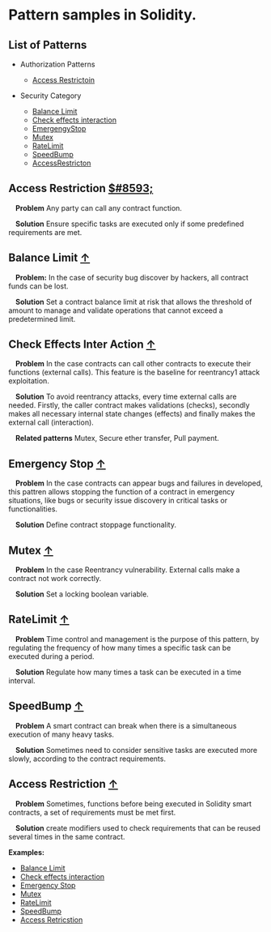 # Pattern samples in Solidity.

## <a name="list-of-patterns">List of Patterns</a>

* Authorization Patterns
	* [Access Restrictoin](#AccessRestriction)

* Security Category
	* [Balance Limit](#BalanceLimit)
	* [Check effects interaction](#CheckEffectsInterAction)
	* [EmergengyStop](#EmergencyStop)
	* [Mutex](#Mutex)
	* [RateLimit](#RateLimit)
	* [SpeedBump](#SpeedBump)
	* [AccessRestricton](#AccessRestriction)

## <a name="Access Retriction">Access Restriction</a> [$#8593;](#list-of-patterns)

&emsp;**Problem** Any party can call any contract function.

&emsp;**Solution** Ensure specific tasks are executed only if some predefined requirements are met.

## <a name="BalanceLimit">Balance Limit</a> [&#8593;](#list-of-patterns)

&emsp;**Problem:** In the case of security bug discover by hackers, all contract funds can be lost. 

&emsp;**Solution** Set a contract balance limit at risk that allows the threshold of amount to manage and validate operations that cannot exceed a predetermined limit.

## <a name="CheckEffectsInterAction">Check Effects Inter Action</a> [&#8593;](#list-of-patterns)

&emsp;**Problem** In the case contracts can call other contracts to execute their functions (external calls).
This feature is the baseline for reentrancy1 attack exploitation.

&emsp;**Solution** To avoid reentrancy attacks, every time external calls are needed. Firstly, the caller contract makes validations (checks), secondly makes all necessary internal state changes (effects) and finally makes the external call (interaction).

&emsp;**Related patterns** Mutex, Secure ether transfer, Pull payment.

## <a name="EmergencyStop">Emergency Stop</a> [&#8593;](#list-of-patterns)

&emsp;**Problem** In the case contracts can appear bugs and failures in developed, this pattren allows stopping the function of a contract in emergency situations, like bugs or security issue discovery in critical tasks or functionalities.

&emsp;**Solution** Define contract stoppage functionality. 

## <a name="Mutex">Mutex</a> [&#8593;](#list-of-patterns)
&emsp;**Problem** In the case Reentrancy vulnerability. External calls make a contract not work correctly.

&emsp;**Solution** Set a locking boolean variable.

## <a name="RateLimit">RateLimit</a> [&#8593;](#list-of-patterns)
&emsp;**Problem** Time control and management is the purpose of this pattern, by regulating the frequency of how many times a specific task can be executed during a period.

&emsp;**Solution** Regulate how many times a task can be executed in a time interval.

## <a name="SpeedBump">SpeedBump</a> [&#8593;](#list-of-patterns)
&emsp;**Problem** A smart contract can break when there is a simultaneous execution of many heavy tasks. 

&emsp;**Solution** Sometimes need to consider sensitive tasks are executed more slowly, according to the contract requirements.

## <a name="AccessRestriction">Access Restriction</a> [&#8593;](#list-of-patterns)
&emsp;**Problem** Sometimes, functions before being executed in Solidity smart contracts, a set of requirements must be met first. 

&emsp;**Solution** create modifiers used to check requirements that can be reused several times in the same contract.

**Examples:**
* [Balance Limit](./contracts/BalanceLimit.sol)
* [Check effects interaction](./contracts/CheckEffectsInteraction.sol)
* [Emergency Stop](./contracts/EmergencyStop.sol)
* [Mutex](./contracts/Mutex)
* [RateLimit](./contracts/RateLimit.sol)
* [SpeedBump](./contracts/SpeedBump.sol)
* [Access Retricstion](./contracts/AccessRetriction.sol)
